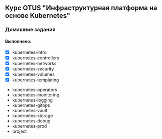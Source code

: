 
## Курс OTUS "Инфраструктурная платформа на основе Kubernetes"
### Домашние задания
#### Выполнено:
- [x] kubernetes-intro
- [x] kubernetes-controllers
- [x] kubernetes-networks
- [x] kubernetes-security
- [x] kubernetes-volumes
- [x] kubernetes-templating
- kubernetes-operators
- kubernetes-monitoring
- kubernetes-logging
- kubernetes-gitops
- kubernetes-vault
- kubernetes-storage
- kubernetes-debug
- kubernetes-prod
- project